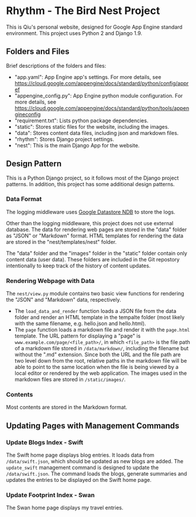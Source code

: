 # Rhythm - The Bird Nest Project
This is Qiu's personal website, designed for Google App Engine standard environment.
This project uses Python 2 and Django 1.9.

## Folders and Files
Brief descriptions of the folders and files:
* "app.yaml": App Engine app's settings. For more details, see https://cloud.google.com/appengine/docs/standard/python/config/appref
* "appengine_config.py": App Engine python module configuration. For more details, see https://cloud.google.com/appengine/docs/standard/python/tools/appengineconfig
* "requirement.txt": Lists python package dependencies.
* "static": Stores static files for the website, including the images.
* "data": Stores content data files, including json and markdown files.
* "rhythm": Stores Django project settings.
* "nest": This is the main Django App for the website.

## Design Pattern
This is a Python Django project, so it follows most of the Django project patterns. In addition, this project has some additional design patterns.

### Data Format
The logging middleware uses [Google Datastore NDB](https://cloud.google.com/appengine/docs/standard/python/ndb/) to store the logs.

Other than the logging middleware, this project does not use external database. The data for rendering web pages are stored in the "data" folder as "JSON" or "Markdown" format. HTML templates for rendering the data are stored in the "nest/templates/nest" folder.

The "data" folder and the "images" folder in the "static" folder contain only content data (user data). These folders are included in the Git repostory intentionally to keep track of the history of content updates.

### Rendering Webpage with Data
The `nest/view.py` module contains two basic view functions for rendering the "JSON" and "Markdown" data, respectively. 
* The `load_data_and_render` function loads a JSON file from the data folder and render an HTML template in the tempalte folder (most likely with the same filename, e.g. hello.json and hello.html).
* The `page` function loads a markdown file and render it with the `page.html` template. The URL pattern for displaying a "page" is `www.example.com/page/<file_path>/`, in which `<file_path>` is the file path of a markdown file stored in `/data/markdown/`, including the filename but without the ".md" extension. Since both the URL and the file path are two level down from the root, relative paths in the markdown file will be able to point to the same location when the file is being viewed by a local editor or rendered by the web application. The images used in the markdown files are stored in `/static/images/`.

### Contents
Most contents are stored in the Markdown format.

## Updating Pages with Management Commands
### Update Blogs Index - Swift
The Swift home page displays blog entries. It loads data from `/data/swift.json`, which should be updated as new blogs are added. The `update_swift` management command is designed to update the `/data/swift.json`. The command loads the blogs, generate summaries and updates the entries to be displayed on the Swift home page.

### Update Footprint Index - Swan
The Swan home page displays my travel entries.
